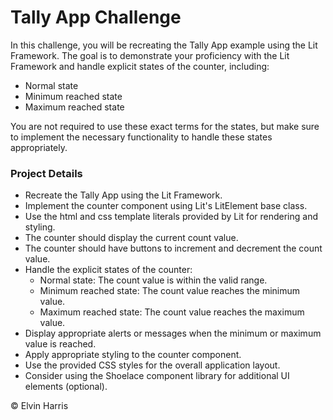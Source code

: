# Tally App Challenge
In this challenge, you will be recreating the Tally App example using the Lit Framework. The goal is to demonstrate your proficiency with the Lit Framework and handle explicit states of the counter, including:

- Normal state
- Minimum reached state
- Maximum reached state

You are not required to use these exact terms for the states, but make sure to implement the necessary functionality to handle these states appropriately.

### Project Details
- Recreate the Tally App using the Lit Framework.
- Implement the counter component using Lit's LitElement base class.
- Use the html and css template literals provided by Lit for rendering and styling.
- The counter should display the current count value.
- The counter should have buttons to increment and decrement the count value.
- Handle the explicit states of the counter:
  - Normal state: The count value is within the valid range.
  - Minimum reached state: The count value reaches the minimum value.
  - Maximum reached state: The count value reaches the maximum value.
- Display appropriate alerts or messages when the minimum or maximum value is reached.
- Apply appropriate styling to the counter component.
- Use the provided CSS styles for the overall application layout.
- Consider using the Shoelace component library for additional UI elements (optional).

© Elvin Harris
